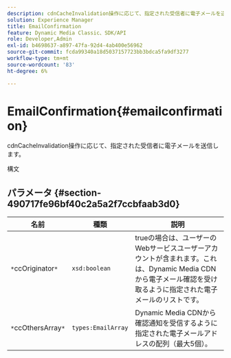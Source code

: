 ```yaml
---
description: cdnCacheInvalidation操作に応じて、指定された受信者に電子メールを送信します。
solution: Experience Manager
title: EmailConfirmation
feature: Dynamic Media Classic、SDK/API
role: Developer,Admin
exl-id: b4698637-a897-47fa-92d4-4ab400e56962
source-git-commit: fcda99340a18d5037157723bb3bdca5fa9df3277
workflow-type: tm+mt
source-wordcount: '83'
ht-degree: 6%

---
```


# EmailConfirmation{#emailconfirmation}

cdnCacheInvalidation操作に応じて、指定された受信者に電子メールを送信します。

構文

## パラメータ {#section-490717fe96bf40c2a5a2f7ccbfaab3d0}

| 名前 | 種類 | 説明 |
|---|---|---|
| `*`ccOriginator`*` | `xsd:boolean` | trueの場合は、ユーザーのWebサービスユーザーアカウントが含まれます。これは、Dynamic Media CDNから電子メール確認を受け取るように指定された電子メールのリストです。 |
| `*`ccOthersArray`*` | `types:EmailArray` | Dynamic Media CDNから確認通知を受信するように指定された電子メールアドレスの配列（最大5個）。 |
